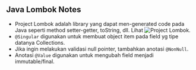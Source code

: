 ## Java Lombok Notes

* Project Lombok adalah library yang dapat men-generated code pada Java seperti method setter-getter, toString, dll. Lihat ![Project Lombok](https://projectlombok.org/).
* `@Singular` digunakan untuk membuat object item pada field yg tipe datanya Collections.
* Jika ingin melakukan validasi null pointer, tambahkan anotasi `@NonNull`.
* Anotasi `@Value` digunakan untuk mengubah field menjadi immutable/final.
  